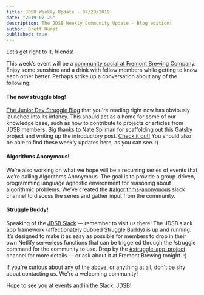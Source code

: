 ```yaml
---
title: JDSB Weekly Update - 07/29/2019
date: "2019-07-29"
description: The JDSB Weekly Community Update - Blog edition!
author: Brett Hurst
published: true
---
```


Let’s get right to it, friends!

This week’s event will be a [community social at Fremont Brewing Company](https://www.meetup.com/The-Junior-Dev-Struggle-Bus/events/263442683/). Enjoy some sunshine and a drink with fellow members while getting to know each other better. Perhaps strike up a conversation about any of the following:

#### The new struggle blog!

[The Junior Dev Struggle Blog](https://juniordevstruggleblog.com/) that you're reading right now has obviously launched into its infancy. This should act as a home for some of our knowledge base, such as how to contribute to projects or articles from JDSB members. Big thanks to Nate Spilman for scaffolding out this Gatsby project and writing up the introductory post. [Check it out!](https://juniordevstruggleblog.com/thetechbehindtheblog/) You should also be able to find these weekly updates here, as you can see. :)

#### Algorithms Anonymous!

We’re also working on what we hope will be a recurring series of events that we’re calling Algorithms Anonymous. The goal is to provide a group-driven, programming language agnostic environment for reasoning about algorithmic problems. We’ve created the [#algorithms-anonymous](https://app.slack.com/client/TE1SMRZSP/CLJLJ5RDF) slack channel to discuss the series and gather input from the community.

#### Struggle Buddy!

Speaking of the [JDSB Slack](https://join.slack.com/t/jdsb/shared_invite/enQtNzA0NTY3OTE2ODg3LTE5ZTE5ODI5YmE5YTUzN2UyOWUxZmM1ZDZlNDliZTgxYTg0ODRlMmM3OThkY2JlZDRlNjIzYmJiMjNjNDBjOWQ) — remember to visit us there! The JDSB slack app framework (affectionately dubbed [Struggle Buddy](https://github.com/junior-dev-struggle-bus/struggle-slack-app)) is up and running. It’s designed to make it as easy as possible for members to drop in their own Netlify serverless functions that can be triggered through the /struggle command for the community to use. Drop by the [#struggle-app-project](https://app.slack.com/client/TE1SMRZSP/CL8AP4KBP) channel for more details — or ask about it at Fremont Brewing tonight. :)

If you're curious about any of the above, or anything at all, don't be shy about contacting us. We're a welcoming community!

Hope to see you at events and in the Slack, JDSB!
